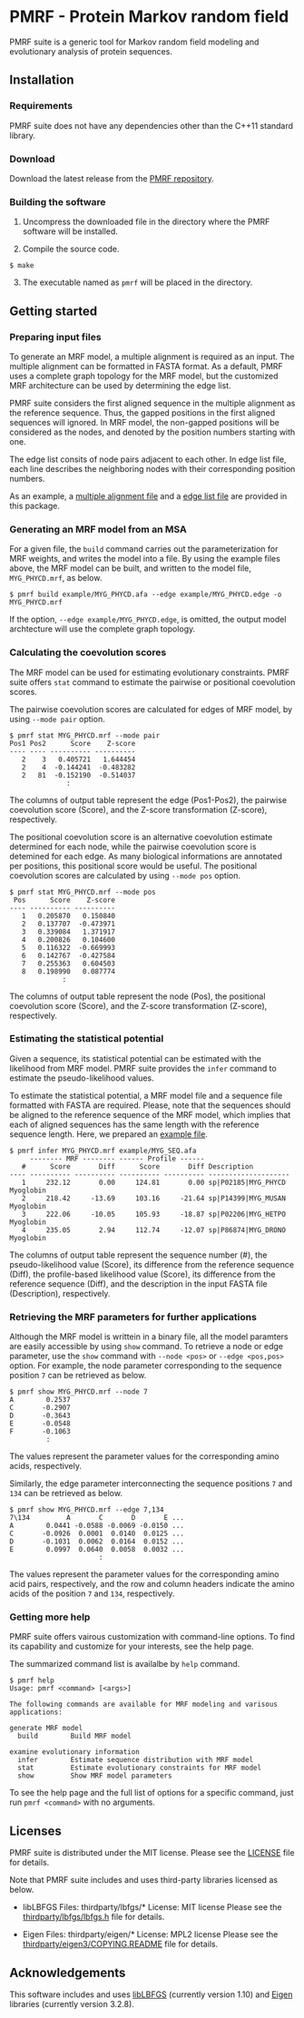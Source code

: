 # PMRF - Protein Markov random field
PMRF suite is a generic tool for Markov random field modeling and evolutionary analysis of protein sequences.


## Installation

### Requirements
PMRF suite does not have any dependencies other than the C++11 standard library.

### Download
Download the latest release from the [PMRF repository].

### Building the software
1. Uncompress the downloaded file in the directory where the PMRF software will be installed.

2. Compile the source code.
  ```
  $ make
  ```

3. The executable named as `pmrf` will be placed in the directory.


## Getting started

### Preparing input files
To generate an MRF model, a multiple alignment is required as an input. The multiple alignment can be formatted in FASTA format. As a default, PMRF uses a complete graph topology for the MRF model, but the customized MRF architecture can be used by determining the edge list.

PMRF suite considers the first aligned sequence in the multiple alignment as the reference sequence. Thus, the gapped positions in the first aligned sequences will ignored. In MRF model, the non-gapped positions will be considered as the nodes, and denoted by the position numbers starting with one.

The edge list consits of node pairs adjacent to each other. In edge list file, each line describes the neighboring nodes with their corresponding position numbers.

As an example, a [multiple alignment file](example/MYG_PHYCD.afa) and a [edge list file](example/MYG_PHYCD.edge) are provided in this package.

### Generating an MRF model from an MSA
For a given file, the `build` command carries out the parameterization for MRF weights, and writes the model into a file. By using the example files above, the MRF model can be built, and written to the model file, `MYG_PHYCD.mrf`, as below.

  ```
  $ pmrf build example/MYG_PHYCD.afa --edge example/MYG_PHYCD.edge -o MYG_PHYCD.mrf
  ```

If the option, `--edge example/MYG_PHYCD.edge`, is omitted, the output model archtecture will use the complete graph topology.

### Calculating the coevolution scores
The MRF model can be used for estimating evolutionary constraints. PMRF suite offers `stat` command to estimate the pairwise or positional coevolution scores.

The pairwise coevolution scores are calculated for edges of MRF model, by using `--mode pair` option.
  ```
  $ pmrf stat MYG_PHYCD.mrf --mode pair
  Pos1 Pos2      Score    Z-score
  ---- ---- ---------- ----------
     2    3   0.405721   1.644454
     2    4  -0.144241  -0.483282
     2   81  -0.152190  -0.514037
                :
  ```

The columns of output table represent the edge (Pos1-Pos2), the pairwise coevolution score (Score), and the Z-score transformation (Z-score), respectively.

The positional coevolution score is an alternative coevolution estimate determined for each node, while the pairwise coevolution score is detemined for each edge. As many biological informations are annotated per positions, this positional score would be useful. The positional coevolution scores are calculated by using `--mode pos` option.
  ```
  $ pmrf stat MYG_PHYCD.mrf --mode pos
   Pos      Score    Z-score
  ---- ---------- ----------
     1   0.205870   0.150840
     2   0.137707  -0.473971
     3   0.339084   1.371917
     4   0.200826   0.104600
     5   0.116322  -0.669993
     6   0.142767  -0.427584
     7   0.255363   0.604503
     8   0.198990   0.087774
               :
  ```

The columns of output table represent the node (Pos), the positional coevolution score (Score), and the Z-score transformation (Z-score), respectively.

### Estimating the statistical potential
Given a sequence, its statistical potential can be estimated with the likelihood from MRF model. PMRF suite provides the `infer` command to estimate the pseudo-likelihood values.

To estimate the statistical potential, a MRF model file and a sequence file formatted with FASTA are required. Please, note that the sequences should be aligned to the reference sequence of the MRF model, which implies that each of aligned sequences has the same length with the reference sequence length. Here, we prepared an [example file](example/MYG_SEQ.afa).
  ```
  $ pmrf infer MYG_PHYCD.mrf example/MYG_SEQ.afa
       -------- MRF -------- ------ Profile ------
     #      Score       Diff      Score       Diff Description
  ---- ---------- ---------- ---------- ---------- --------------------
     1     232.12       0.00     124.81       0.00 sp|P02185|MYG_PHYCD Myoglobin
     2     218.42     -13.69     103.16     -21.64 sp|P14399|MYG_MUSAN Myoglobin
     3     222.06     -10.05     105.93     -18.87 sp|P02206|MYG_HETPO Myoglobin
     4     235.05       2.94     112.74     -12.07 sp|P86874|MYG_DRONO Myoglobin
  ```

The columns of output table represent the sequence number (#), the pseudo-likelihood value (Score), its difference from the reference sequence (Diff), the profile-based likelihood value (Score), its difference from the reference sequence (Diff), and the description in the input FASTA file (Description), respectively.

### Retrieving the MRF parameters for further applications
Although the MRF model is writtein in a binary file, all the model paramters are easily accessible by using `show` command. To retrieve a node or edge parameter, use the `show` command with `--node <pos>` or `--edge <pos,pos>` option. For example, the node parameter corresponding to the sequence position `7` can be retrieved as below.
  ```
  $ pmrf show MYG_PHYCD.mrf --node 7
  A        0.2537
  C       -0.2907
  D       -0.3643
  E       -0.0548
  F       -0.1063
           :
  ```

The values represent the parameter values for the corresponding amino acids, respectively.

Similarly, the edge parameter interconnecting the sequence positions `7` and `134` can be retrieved as below.
  ```
  $ pmrf show MYG_PHYCD.mrf --edge 7,134
  7\134         A       C       D       E ...
  A        0.0441 -0.0588 -0.0069 -0.0150 ...
  C       -0.0926  0.0001  0.0140  0.0125 ...
  D       -0.1031  0.0062  0.0164  0.0152 ...
  E        0.0997  0.0640  0.0058  0.0032 ...
                        :
  ```

The values represent the parameter values for the corresponding amino acid pairs, respectively, and the row and column headers indicate the amino acids of the position `7` and `134`, respectively.

### Getting more help
PMRF suite offers vairous customization with command-line options. To find its capability and customize for your interests, see the help page.

The summarized command list is availalbe by `help` command.
  ```
  $ pmrf help
  Usage: pmrf <command> [<args>]
  
  The following commands are available for MRF modeling and varisous applications:
  
  generate MRF model
    build        Build MRF model
  
  examine evolutionary information
    infer        Estimate sequence distribution with MRF model
    stat         Estimate evolutionary constraints for MRF model
    show         Show MRF model parameters
  ```

To see the help page and the full list of options for a specific command, just run `pmrf <command>` with no arguments.

## Licenses
PMRF suite is distributed under the MIT license. Please see the [LICENSE](LICENSE) file for details.

Note that PMRF suite includes and uses third-party libraries licensed as below.

  - libLBFGS
    Files: thirdparty/lbfgs/*
    License: MIT license
    Please see the [thirdparty/lbfgs/lbfgs.h](thirdparty/lbfgs/lbfgs.h) file for details.

  - Eigen
    Files: thirdparty/eigen/*
    License: MPL2 license
    Please see the [thirdparty/eigen3/COPYING.README](thirdparty/eigen3/COPYING.README) file for details.


## Acknowledgements
This software includes and uses [libLBFGS] (currently version 1.10) and [Eigen] libraries (currently version 3.2.8).


[PMRF repository]: https://github.com/jeongchans/pmrf/releases
[libLBFGS]: http://www.chokkan.org/software/liblbfgs/
[Eigen]: http://eigen.tuxfamily.org/
